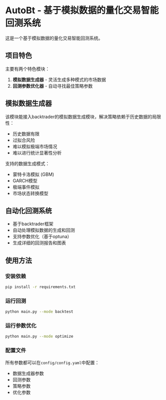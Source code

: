 # AutoBt - 基于模拟数据的量化交易智能回测系统

这是一个基于模拟数据的量化交易智能回测系统。

## 项目特色

主要有两个特色模块：
1. **模拟数据生成器** - 灵活生成多种模式的市场数据
2. **回测参数优化器** - 自动寻找最佳策略参数

## 模拟数据生成器

该模块能接入backtrader的模拟数据生成模块，解决策略依赖于历史数据的局限性：
- 历史数据有限
- 过拟合风险
- 难以模拟极端市场情况
- 难以进行统计显著性分析

支持的数据生成模式：
- 蒙特卡洛模拟 (GBM)
- GARCH模型
- 极端事件模拟
- 市场状态转换模型

## 自动化回测系统

- 基于backtrader框架
- 自动处理模拟数据的生成和回测
- 支持参数优化（基于optuna）
- 生成详细的回测报告和图表

## 使用方法

### 安装依赖

```bash
pip install -r requirements.txt
```

### 运行回测

```bash
python main.py --mode backtest
```

### 运行参数优化

```bash
python main.py --mode optimize
```

### 配置文件

所有参数都可以在`config/config.yaml`中配置：
- 数据生成器参数
- 回测参数
- 策略参数
- 优化参数
